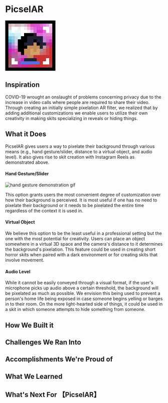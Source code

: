 ﻿# PicselAR
![picselAR logo](https://github.com/ArmaanLala/Picsel/blob/master/.github/logo.png)

## Inspiration
COVID-19 wrought an onslaught of problems concerning privacy due to the increase in video calls where people are required to share their video. Through creating an initially simple pixelation AR filter, we realized that by adding additional customizations we enable users to utilize their own creativity in making skits specializing in reveals or hiding things.

## What it Does
PicselAR gives users a way to pixelate their background through various means (e.g., hand gesture/slider, distance to a virtual object, and audio level). It also gives rise to skit creation with Instagram Reels as demonstrated above.

#### Hand Gesture/Slider
![hand gesture demonstration gif](https://github.com/ArmaanLala/Picsel/blob/master/media/hand-gesture.gif)

This option grants users the most convenient degree of customization over how their background is perceived. It is most useful if one has no need to pixelate their background or it needs to be pixelated the entire time regardless of the context it is used in.

#### Virtual Object
We believe this option to be the least useful in a professional setting but the one with the most potential for creativity. Users can place an object somewhere in a virtual 3D space and the camera's distance to it determines the background's pixelation. This feature could be used in creating short horror skits when paired with a dark environment or for creating skits that involve movement.

#### Audio Level
While it cannot be easily conveyed through a visual format, if the user's microphone picks up audio above a certain threshold, the background will be pixelated as much as possible. We envision this being used to prevent a person's home life being exposed in case someone begins yelling or barges in to their room. On the more light-hearted side of things, it could be used in a skit in which someone attempts to hide something from someone.

## How We Built it

## Challenges We Ran Into

## Accomplishments We're Proud of

## What We Learned

## What's Next For 【PicselAR】
